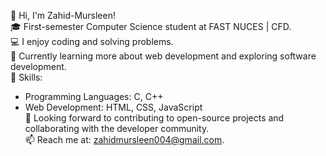 👋 Hi, I'm Zahid-Mursleen!  
🎓 First-semester Computer Science student at FAST NUCES | CFD.  
💻 I enjoy coding and solving problems.  
🌱 Currently learning more about web development and exploring software development.  
🌟 Skills:  
  - Programming Languages: C, C++  
  - Web Development: HTML, CSS, JavaScript  
🚀 Looking forward to contributing to open-source projects and collaborating with the developer community.  
📫 Reach me at: zahidmursleen004@gmail.com.  


<!---
Zahid-Sial/Zahid-Sial is a ✨ special ✨ repository because its `README.md` (this file) appears on your GitHub profile.
You can click the Preview link to take a look at your changes.
--->
